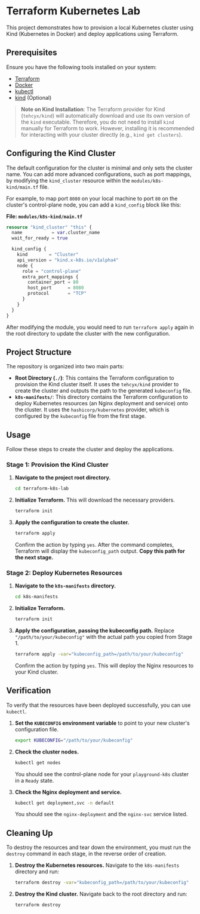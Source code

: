 # Terraform Kubernetes Lab

This project demonstrates how to provision a local Kubernetes cluster using Kind (Kubernetes in Docker) and deploy applications using Terraform.

## Prerequisites

Ensure you have the following tools installed on your system:

- [Terraform](https://learn.hashicorp.com/tutorials/terraform/install-cli)
- [Docker](https://docs.docker.com/get-docker/)
- [kubectl](https://kubernetes.io/docs/tasks/tools/install-kubectl/)
- [kind](https://kind.sigs.k8s.io/docs/user/quick-start/#installation) (Optional)

> **Note on Kind Installation**: The Terraform provider for Kind (`tehcyx/kind`) will automatically download and use its own version of the `kind` executable. Therefore, you do not need to install `kind` manually for Terraform to work. However, installing it is recommended for interacting with your cluster directly (e.g., `kind get clusters`).

## Configuring the Kind Cluster

The default configuration for the cluster is minimal and only sets the cluster name. You can add more advanced configurations, such as port mappings, by modifying the `kind_cluster` resource within the `modules/k8s-kind/main.tf` file.

For example, to map port `8080` on your local machine to port `80` on the cluster's control-plane node, you can add a `kind_config` block like this:

**File: `modules/k8s-kind/main.tf`**
```terraform
resource "kind_cluster" "this" {
  name           = var.cluster_name
  wait_for_ready = true

  kind_config {
    kind        = "Cluster"
    api_version = "kind.x-k8s.io/v1alpha4"
    node {
      role = "control-plane"
      extra_port_mappings {
        container_port = 80
        host_port      = 8080
        protocol       = "TCP"
      }
    }
  }
}
```

After modifying the module, you would need to run `terraform apply` again in the root directory to update the cluster with the new configuration.

## Project Structure

The repository is organized into two main parts:

- **Root Directory (`./`)**: This contains the Terraform configuration to provision the Kind cluster itself. It uses the `tehcyx/kind` provider to create the cluster and outputs the path to the generated `kubeconfig` file.
- **`k8s-manifests/`**: This directory contains the Terraform configuration to deploy Kubernetes resources (an Nginx deployment and service) onto the cluster. It uses the `hashicorp/kubernetes` provider, which is configured by the `kubeconfig` file from the first stage.

## Usage

Follow these steps to create the cluster and deploy the applications.

### Stage 1: Provision the Kind Cluster

1.  **Navigate to the project root directory.**
    ```bash
    cd terraform-k8s-lab
    ```

2.  **Initialize Terraform.** This will download the necessary providers.
    ```bash
    terraform init
    ```

3.  **Apply the configuration to create the cluster.**
    ```bash
    terraform apply
    ```
    Confirm the action by typing `yes`. After the command completes, Terraform will display the `kubeconfig_path` output. **Copy this path for the next stage.**

### Stage 2: Deploy Kubernetes Resources

1.  **Navigate to the `k8s-manifests` directory.**
    ```bash
    cd k8s-manifests
    ```

2.  **Initialize Terraform.**
    ```bash
    terraform init
    ```

3.  **Apply the configuration, passing the kubeconfig path.**
    Replace `"/path/to/your/kubeconfig"` with the actual path you copied from Stage 1.
    ```bash
    terraform apply -var="kubeconfig_path=/path/to/your/kubeconfig"
    ```
    Confirm the action by typing `yes`. This will deploy the Nginx resources to your Kind cluster.

## Verification

To verify that the resources have been deployed successfully, you can use `kubectl`.

1.  **Set the `KUBECONFIG` environment variable** to point to your new cluster's configuration file.
    ```bash
    export KUBECONFIG="/path/to/your/kubeconfig"
    ```

2.  **Check the cluster nodes.**
    ```bash
    kubectl get nodes
    ```
    You should see the control-plane node for your `playground-k8s` cluster in a `Ready` state.

3.  **Check the Nginx deployment and service.**
    ```bash
    kubectl get deployment,svc -n default
    ```
    You should see the `nginx-deployment` and the `nginx-svc` service listed.

## Cleaning Up

To destroy the resources and tear down the environment, you must run the `destroy` command in each stage, in the reverse order of creation.

1.  **Destroy the Kubernetes resources.**
    Navigate to the `k8s-manifests` directory and run:
    ```bash
    terraform destroy -var="kubeconfig_path=/path/to/your/kubeconfig"
    ```

2.  **Destroy the Kind cluster.**
    Navigate back to the root directory and run:
    ```bash
    terraform destroy
    ```
